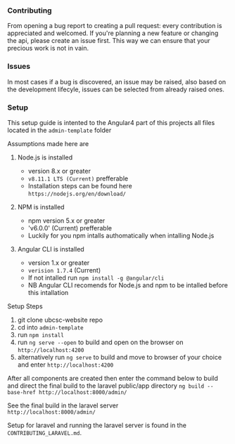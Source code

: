 ### Contributing

From opening a bug report to creating a pull request: every contribution is appreciated and welcomed.
If you're planning a new feature or changing the api, please create an issue first.
This way we can ensure that your precious work is not in vain.

### Issues

In most cases if a bug is discovered, an issue may be raised, also based on the development lifecyle, issues can be selected from already raised ones.

### Setup

This setup guide is intented to the Angular4 part of this projects all files located in the `admin-template` folder

Assumptions made here are 
1. Node.js is installed   
   - version 8.x or greater 
   - `v8.11.1 LTS (Current)` prefferable 
   - Installation steps can be found here `https://nodejs.org/en/download/`

2. NPM is  installed 
   - npm version 5.x or greater
   - 'v6.0.0' (Current) prefferable 
   - Luckily for you npm intalls authomatically when intalling Node.js

3. Angular CLI is installed 
   - version 1.x or greater
   - `verision 1.7.4` (Current)
   - If not intalled run `npm install -g @angular/cli`
   - NB Angular CLI recomends for Node.js and npm to be intalled before this intallation


Setup Steps
1. git clone ubcsc-website repo
2. cd into `admin-template`
3. run `npm install` 
4. run `ng serve --open` to build and open on the browser on `http://localhost:4200`
5. alternatively run `ng serve` to build and move to browser of your choice and enter `http://localhost:4200`

After all components are created then enter the command below to build and direct the final build to the laravel public/app directory 
`ng build --base-href http://localhost:8000/admin/`

See the final build in the laravel server  
`http://localhost:8000/admin/`

Setup for laravel and running the laravel server is found in the `CONTRIBUTING_LARAVEL.md`.

